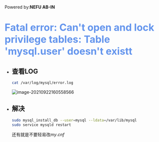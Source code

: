 Powered by:**NEFU AB-IN**

# <font color=#6495ED size=6>Fatal error: Can't open and lock privilege tables: Table 'mysql.user' doesn't existt</font>


* ## 查看LOG

  ```bash
  cat /var/log/mysql/error.log
  ```
  
  ![image-20210922160558566](C:\Users\liusy\AppData\Roaming\Typora\typora-user-images\image-20210922160558566.png)
  
* ## 解决

  ```bash
  sudo mysql_install_db --user=mysql --ldata=/var/lib/mysql
  sudo service mysqld restart
  ```

  还有就是不要轻易改$my.cnf$

